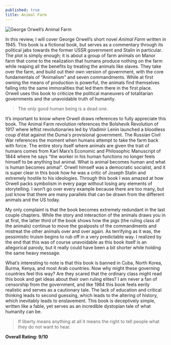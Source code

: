 ```yaml
---
published: true
title: Animal Farm
---
```

![George Orwell’s Animal Farm](https://larb-main-img-cdn.azureedge.net/unsafe/1280x0/filters:format(jpeg)/https%3A%2F%2Fdev.lareviewofbooks.org%2Fwp-content%2Fuploads%2F2013%2F10%2Fanimal-farm-cover-image.jpeg)

In this review, I will cover George Orwell’s short novel _Animal Farm_ written in 1945. This book is a fictional book, but serves as a commentary through its political jabs towards the former USSR government and Stalin in particular. The plot is simply enough; it is about a group of farm animals on Manor farm that come to the realization that humans produce nothing on the farm while reaping all the benefits by treating the animals like slaves. They take over the farm, and build out their own version of government, with the core fundamentals of “Animalism” and seven commandments. While at first owning the means of production is powerful, the animals find themselves falling into the same immoralities that led them there in the first place. Orwell uses this book to criticize the political maneuvers of totalitarian governments and the unavoidable truth of humanity.

> The only good human being is a dead one.

It’s important to know where Orwell draws references to fully appreciate this book. The Animal Farm revolution references the Bolshevik Revolution of 1917 where leftist revolutionaries led by Vladimir Lenin launched a bloodless coup d'état against the Duma's provisional government. The Russian Civil War references the moment when humans attempt to take the farm back with force. The entire story itself where animals are given the trait of humans comes from Karl Marx’s Economic and Philosophic Manuscript of 1844 where he says “the worker in his human functions no longer feels himself to be anything but animal. What is animal becomes human and what is human becomes animal”. Orwell himself was a democratic socialist, and it is super clear in this book how he was a critic of Joseph Stalin and extremely hostile to his ideologies. Through this book I was amazed at how Orwell packs symbolism in every page without losing any elements of storytelling. I won’t go over every example because there are too many, but just know that there are many parallels that can be drawn from the different animals and the US today.

My only complaint is that the book becomes extremely redundant in the last couple chapters. While the story and interaction of the animals draws you in at first, the latter third of the book shows how the pigs (the ruling class of the animals) continue to move the goalposts of the commandments and mistreat the other animals over and over again. As terrifying as it was, the pessimistic truism begins to rub off in a very predictable way. I realized by the end that this was of course unavoidable as this book itself is an allegorical parody, but it really could have been a bit shorter while holding the same heavy message.

What’s interesting to note is that this book is banned in Cuba, North Korea, Burma, Kenya, and most Arab countries. Now why might these governing countries feel this way? Are they scared that the ordinary class might read this book and get ideas about their own ruling elites? I am never a fan of censorship from the government, and like 1984 this book feels eerily realistic and serves as a cautionary tale. The lack of education and critical thinking leads to second guessing, which leads to the altering of history, which inevitably leads to enslavement. This book is deceptively simple, written like a fable, yet serves as an incredible dystopian tale of what humanity can be.

> If liberty means anything at all it means the right to tell people what they do not want to hear.

**Overall Rating: 9/10**
